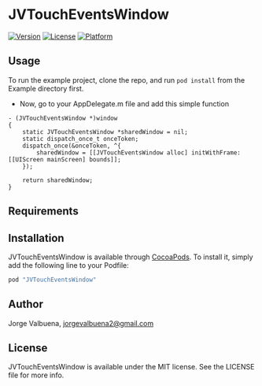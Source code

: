 # JVTouchEventsWindow

[![Version](https://img.shields.io/cocoapods/v/JVTouchEventsWindow.svg?style=flat)](http://cocoapods.org/pods/JVTouchEventsWindow)
[![License](https://img.shields.io/cocoapods/l/JVTouchEventsWindow.svg?style=flat)](http://cocoapods.org/pods/JVTouchEventsWindow)
[![Platform](https://img.shields.io/cocoapods/p/JVTouchEventsWindow.svg?style=flat)](http://cocoapods.org/pods/JVTouchEventsWindow)

## Usage

To run the example project, clone the repo, and run `pod install` from the Example directory first.

* Now, go to your AppDelegate.m file and add this simple function

```objc
- (JVTouchEventsWindow *)window
{
    static JVTouchEventsWindow *sharedWindow = nil;
    static dispatch_once_t onceToken;
    dispatch_once(&onceToken, ^{
        sharedWindow = [[JVTouchEventsWindow alloc] initWithFrame:[[UIScreen mainScreen] bounds]];
    });

    return sharedWindow;
}
```

## Requirements

## Installation

JVTouchEventsWindow is available through [CocoaPods](http://cocoapods.org). To install
it, simply add the following line to your Podfile:

```ruby
pod "JVTouchEventsWindow"
```

## Author

Jorge Valbuena, jorgevalbuena2@gmail.com

## License

JVTouchEventsWindow is available under the MIT license. See the LICENSE file for more info.
